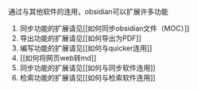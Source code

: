 通过与其他软件的连用，obsidian可以扩展许多功能
1. 同步功能的扩展请见[[如何同步obsidian文件（MOC）]]
2. 导出功能的扩展请见[[如何导出为PDF]]
3. 编写功能的扩展请见[[如何与quicker连用]]
4. [[如何将网页web转md]]
5. 同步功能的扩展请见[[如何与同步软件连用]]
6. 检索功能的扩展请见[[如何与检索软件连用]]